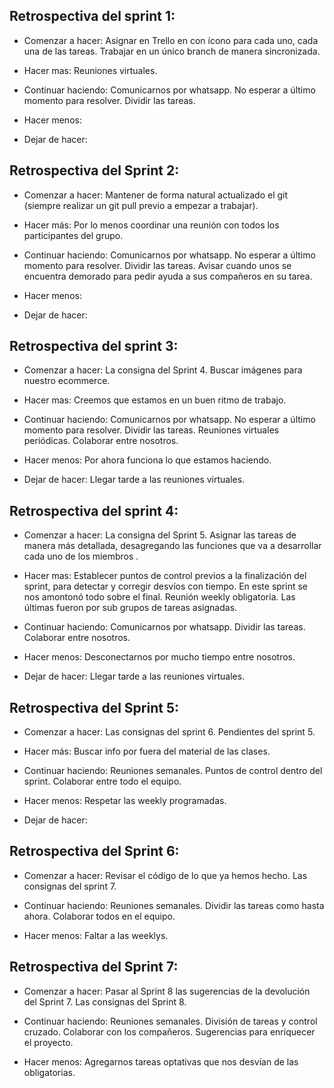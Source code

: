 ## Retrospectiva del sprint 1:

- Comenzar a hacer:
Asignar en Trello en con ícono para cada uno, cada una de las tareas.
Trabajar en un único branch de manera sincronizada.

- Hacer mas:
Reuniones virtuales.

- Continuar haciendo:
Comunicarnos por whatsapp.
No esperar a último momento para resolver.
Dividir las tareas.

- Hacer menos:

- Dejar de hacer:


## Retrospectiva del Sprint 2:

- Comenzar a hacer:
Mantener de forma natural actualizado el git (siempre realizar un git pull previo a empezar a trabajar).

- Hacer más:
Por lo menos coordinar una reunión con todos los participantes del grupo.

- Continuar haciendo:
Comunicarnos por whatsapp.
No esperar a último momento para resolver.
Dividir las tareas.
Avisar cuando unos se encuentra demorado para pedir ayuda a sus compañeros en su tarea.

- Hacer menos:


- Dejar de hacer:


## Retrospectiva del sprint 3:

- Comenzar a hacer:
La consigna del Sprint 4.
Buscar imágenes para nuestro ecommerce.

- Hacer mas:
Creemos que estamos en un buen ritmo de trabajo.

- Continuar haciendo:
Comunicarnos por whatsapp.
No esperar a último momento para resolver.
Dividir las tareas.
Reuniones virtuales periódicas.
Colaborar entre nosotros.

- Hacer menos:
Por ahora funciona lo que estamos haciendo. 

- Dejar de hacer:
Llegar tarde a las reuniones virtuales.


## Retrospectiva del sprint 4:

- Comenzar a hacer:
La consigna del Sprint 5.
Asignar las tareas de manera más detallada, desagregando las funciones que va a desarrollar cada uno de los miembros .

- Hacer mas:
Establecer puntos de control previos a la finalización del sprint, para detectar y corregir desvíos con tiempo. En este sprint se nos amontonó todo sobre el final.
Reunión weekly obligatoria. Las últimas fueron por sub grupos de tareas asignadas.

- Continuar haciendo:
Comunicarnos por whatsapp.
Dividir las tareas.
Colaborar entre nosotros.

- Hacer menos:
Desconectarnos por mucho tiempo entre nosotros.

- Dejar de hacer:
Llegar tarde a las reuniones virtuales.


## Retrospectiva del Sprint 5:

- Comenzar a hacer:
Las consignas del sprint 6.
Pendientes del sprint 5.

- Hacer más:
Buscar info por fuera del material de las clases.

- Continuar haciendo:
Reuniones semanales.
Puntos de control dentro del sprint.
Colaborar entre todo el equipo.

- Hacer menos:
Respetar las weekly programadas.

- Dejar de hacer:

## Retrospectiva del Sprint 6:

- Comenzar a hacer:
Revisar el código de lo que ya hemos hecho.
Las consignas del sprint 7.

- Continuar haciendo:
Reuniones semanales.
Dividir las tareas como hasta ahora.
Colaborar todos en el equipo.

- Hacer menos:
Faltar a las weeklys.

## Retrospectiva del Sprint 7:

- Comenzar a hacer:
Pasar al Sprint 8 las sugerencias de la devolución del Sprint 7.
Las consignas del Sprint 8.

- Continuar haciendo:
Reuniones semanales.
División de tareas y control cruzado.
Colaborar con los compañeros.
Sugerencias para enriquecer el proyecto.

- Hacer menos:
Agregarnos tareas optativas que nos desvían de las obligatorias.